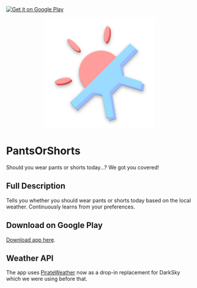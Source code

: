 <a href="https://play.google.com/store/apps/details?id=com.cobresun.brun.pantsorshorts">
    <img alt="Get it on Google Play"
        height="80"
        src="https://play.google.com/intl/en_us/badges/images/generic/en_badge_web_generic.png" />
</a>
<p align="center">
  <img width="300" height="300" src="store-listing/logo.png">
</p>

# PantsOrShorts
Should you wear pants or shorts today...? We got you covered!

## Full Description
Tells you whether you should wear pants or shorts today based on the local weather. Continuously learns from your preferences.

## Download on Google Play
[Download app here](https://play.google.com/store/apps/details?id=com.cobresun.brun.pantsorshorts). 

## Weather API
The app uses [PirateWeather](https://pirateweather.net/) now as a drop-in replacement for DarkSky which we were using before that.
